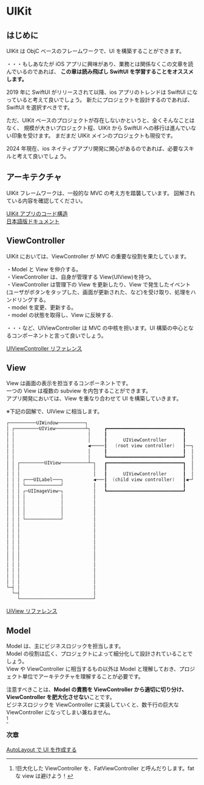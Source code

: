 # UIKit

## はじめに

UIKit は ObjC ベースのフレームワークで、UI を構築することができます。

・・・もしあなたが iOS アプリに興味があり、業務とは関係なくこの文章を読んでいるのであれば、
**この章は読み飛ばし SwiftUI を学習することをオススメします。**

2019 年に SwiftUI がリリースされて以降、ios アプリのトレンドは SwiftUI になっていると考えて良いでしょう。
新たにプロジェクトを設計するのであれば、SwiftUI を選択すべきです。

ただ、UIKit ベースのプロジェクトが存在しないかというと、全くそんなことはなく、
規模が大きいプロジェクト程、UIKit から SwiftUI への移行は進んでいない印象を受けます。
まだまだ UIKit メインのプロジェクトも現役です。

2024 年現在、ios ネイティブアプリ開発に関心があるのであれば、必要なスキルと考えて良いでしょう。

## アーキテクチャ

UIKit フレームワークは、一般的な MVC の考え方を踏襲しています。
図解されている内容を確認してください。

[UIKit アプリのコード構造](https://developer.apple.com/documentation/uikit/about_app_development_with_uikit#2928569)  
[日本語版ドキュメント](https://developer.apple.com/jp/documentation/uikit/about_app_development_with_uikit/)

## ViewController

UIKit においては、ViewController が MVC の重要な役割を果たしています。

・Model と View を仲介する。  
・ViewController は、自身が管理する View(UIView)を持つ。  
・ViewController は管理下の View を更新したり、View で発生したイベント(ユーザがボタンをタップした、画面が更新された、など)を受け取り、処理をハンドリングする。  
・model を変更、更新する。  
・model の状態を取得し、View に反映する.

・・・など、UIViewController は MVC の中核を担います。UI 構築の中心となるコンポーネントと言って良いでしょう。

[UIViewController リファレンス](https://developer.apple.com/documentation/uikit/uiviewcontroller)

## View

View は画面の表示を担当するコンポーネントです。  
一つの View は複数の subview を内包することができます。  
アプリ開発においては、View を重なり合わせて UI を構築していきます。

※下記の図解で、UIView に相当します。

```swift
┌──────────UIWindow──────────┐
│ ┌─────────UIView───────────┴┐     ┏━━━━━━━━━━━━━━━━━━━━━━━━━━━━┓
│ │                           │     ┃                            ┃
│ │                           │     ┃      UIViewController      ┃
│ │                           ◀─────┃   (root view controller)   ┃──┐
│ │                           │     ┃                            ┃  │
│ │                           │     ┗━━━━━━━━━━━━━━━━━━━━━━━━━━━━┛  │
│ │ ┌─────────UIView──────────┴─┐   ┏━━━━━━━━━━━━━━━━━━━━━━━━━━━━┓  │
│ │ │                           │   ┃                            ┃  │
│ │ │                           │   ┃      UIViewController      ┃  │
│ │ │ ┌───UILabel───┐           ◀───┃  (child view controller)   ┃◀─┘
│ │ │ └─────────────┘           │   ┃                            ┃
│ │ │ ┌─UIImageView─┐           │   ┗━━━━━━━━━━━━━━━━━━━━━━━━━━━━┛
│ │ │ │             │           │
│ │ │ │             │           │
│ │ │ │             │           │
│ │ │ │             │           │
│ │ │ └─────────────┘           │
│ │ │                           │
│ │ │                           │
│ │ │                           │
│ │ │                           │
│ │ │                           │
│ │ │                           │
│ │ │                           │
│ │ │                           │
│ │ │                           │
│ │ │                           │
│ │ │                           │
└─┤ │                           │
  └─┤                           │
    └───────────────────────────┘
```

[UiView リファレンス](https://developer.apple.com/documentation/uikit/uiview)

## Model

Model は、主にビジネスロジックを担当します。  
Model の役割は広く、プロジェクトによって細分化して設計されていることでしょう。  
View や ViewController に相当するもの以外は Model と理解しておき、プロジェクト単位でアーキテクチャを理解することが必要です。

注意すべきことは、**Model の責務を ViewController から適切に切り分け、ViewController を肥大化させない**ことです。  
ビジネスロジックを ViewController に実装していくと、数千行の巨大な ViewController になってしまい兼ねません。  
[^1]

### 次章

[AutoLayout で UI を作成する](../UIkit/AutoLayout/README.md)

[^1]: !巨大化した ViewController を、FatViewController と呼んだりします。fat な view は避けよう！
